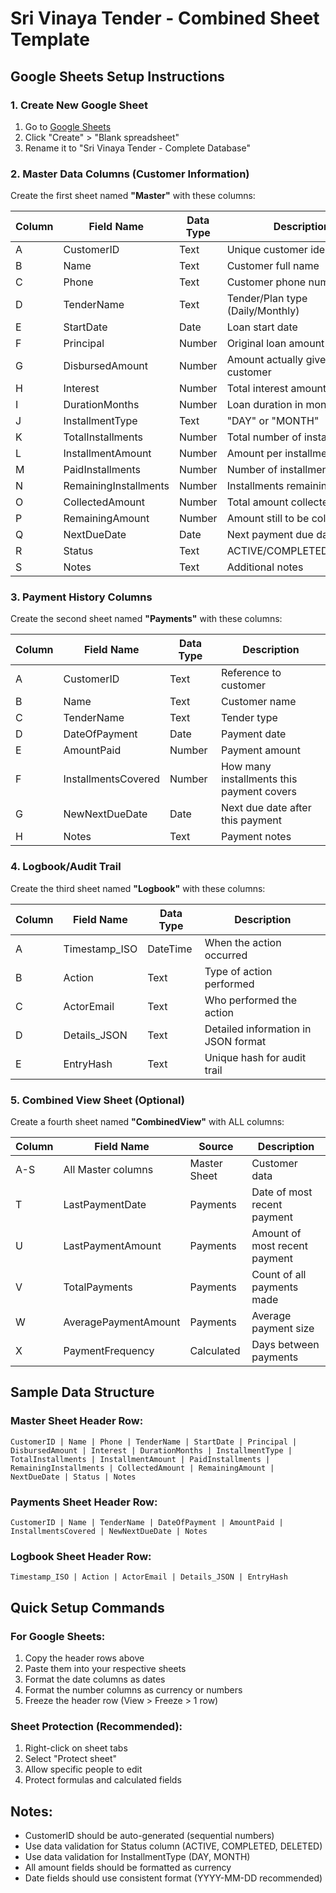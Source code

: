 # Sri Vinaya Tender - Combined Sheet Template

## Google Sheets Setup Instructions

### 1. Create New Google Sheet
1. Go to [Google Sheets](https://sheets.google.com)
2. Click "Create" > "Blank spreadsheet"
3. Rename it to "Sri Vinaya Tender - Complete Database"

### 2. Master Data Columns (Customer Information)
Create the first sheet named **"Master"** with these columns:

| Column | Field Name | Data Type | Description |
|--------|------------|-----------|-------------|
| A | CustomerID | Text | Unique customer identifier |
| B | Name | Text | Customer full name |
| C | Phone | Text | Customer phone number |
| D | TenderName | Text | Tender/Plan type (Daily/Monthly) |
| E | StartDate | Date | Loan start date |
| F | Principal | Number | Original loan amount |
| G | DisbursedAmount | Number | Amount actually given to customer |
| H | Interest | Number | Total interest amount |
| I | DurationMonths | Number | Loan duration in months |
| J | InstallmentType | Text | "DAY" or "MONTH" |
| K | TotalInstallments | Number | Total number of installments |
| L | InstallmentAmount | Number | Amount per installment |
| M | PaidInstallments | Number | Number of installments paid |
| N | RemainingInstallments | Number | Installments remaining |
| O | CollectedAmount | Number | Total amount collected so far |
| P | RemainingAmount | Number | Amount still to be collected |
| Q | NextDueDate | Date | Next payment due date |
| R | Status | Text | ACTIVE/COMPLETED/DELETED |
| S | Notes | Text | Additional notes |

### 3. Payment History Columns
Create the second sheet named **"Payments"** with these columns:

| Column | Field Name | Data Type | Description |
|--------|------------|-----------|-------------|
| A | CustomerID | Text | Reference to customer |
| B | Name | Text | Customer name |
| C | TenderName | Text | Tender type |
| D | DateOfPayment | Date | Payment date |
| E | AmountPaid | Number | Payment amount |
| F | InstallmentsCovered | Number | How many installments this payment covers |
| G | NewNextDueDate | Date | Next due date after this payment |
| H | Notes | Text | Payment notes |

### 4. Logbook/Audit Trail
Create the third sheet named **"Logbook"** with these columns:

| Column | Field Name | Data Type | Description |
|--------|------------|-----------|-------------|
| A | Timestamp_ISO | DateTime | When the action occurred |
| B | Action | Text | Type of action performed |
| C | ActorEmail | Text | Who performed the action |
| D | Details_JSON | Text | Detailed information in JSON format |
| E | EntryHash | Text | Unique hash for audit trail |

### 5. Combined View Sheet (Optional)
Create a fourth sheet named **"CombinedView"** with ALL columns:

| Column | Field Name | Source | Description |
|--------|------------|--------|-------------|
| A-S | All Master columns | Master Sheet | Customer data |
| T | LastPaymentDate | Payments | Date of most recent payment |
| U | LastPaymentAmount | Payments | Amount of most recent payment |
| V | TotalPayments | Payments | Count of all payments made |
| W | AveragePaymentAmount | Payments | Average payment size |
| X | PaymentFrequency | Calculated | Days between payments |

## Sample Data Structure

### Master Sheet Header Row:
```
CustomerID | Name | Phone | TenderName | StartDate | Principal | DisbursedAmount | Interest | DurationMonths | InstallmentType | TotalInstallments | InstallmentAmount | PaidInstallments | RemainingInstallments | CollectedAmount | RemainingAmount | NextDueDate | Status | Notes
```

### Payments Sheet Header Row:
```
CustomerID | Name | TenderName | DateOfPayment | AmountPaid | InstallmentsCovered | NewNextDueDate | Notes
```

### Logbook Sheet Header Row:
```
Timestamp_ISO | Action | ActorEmail | Details_JSON | EntryHash
```

## Quick Setup Commands

### For Google Sheets:
1. Copy the header rows above
2. Paste them into your respective sheets
3. Format the date columns as dates
4. Format the number columns as currency or numbers
5. Freeze the header row (View > Freeze > 1 row)

### Sheet Protection (Recommended):
1. Right-click on sheet tabs
2. Select "Protect sheet"
3. Allow specific people to edit
4. Protect formulas and calculated fields

## Notes:
- CustomerID should be auto-generated (sequential numbers)
- Use data validation for Status column (ACTIVE, COMPLETED, DELETED)
- Use data validation for InstallmentType (DAY, MONTH)
- All amount fields should be formatted as currency
- Date fields should use consistent format (YYYY-MM-DD recommended)